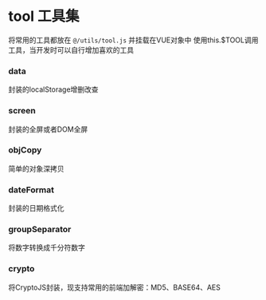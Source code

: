 # tool 工具集
将常用的工具都放在 ```@/utils/tool.js``` 并挂载在VUE对象中 使用this.$TOOL调用工具，当开发时可以自行增加喜欢的工具

### data
封装的localStorage增删改查

### screen
封装的全屏或者DOM全屏

### objCopy
简单的对象深拷贝

### dateFormat
封装的日期格式化

### groupSeparator
将数字转换成千分符数字

### crypto
将CryptoJS封装，现支持常用的前端加解密：MD5、BASE64、AES